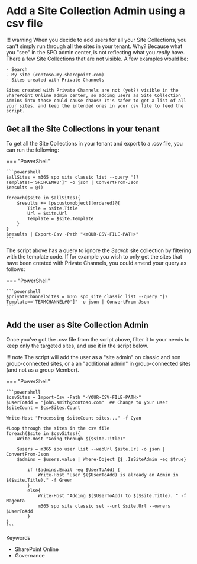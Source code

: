 # Add a Site Collection Admin using a csv file

!!! warning
    When you decide to add users for all your Site Collections, you can't simply run through all the sites in your tenant. Why? Because what you "see" in the SPO admin center, is not reflecting what you _really_ have. There a few Site Collections that are not visible. A few examples would be:

    - Search
    - My Site (contoso-my.sharepoint.com)
    - Sites created with Private Channels

    Sites created with Private Channels are not (yet?) visible in the SharePoint Online admin center, so adding users as Site Collection Admins into those could cause chaos! It's safer to get a list of all your sites, and keep the intended ones in your csv file to feed the script.

## Get all the Site Collections in your tenant

To get all the Site Collections in your tenant and export to a .csv file, you can run the following:

=== "PowerShell"

    ```powershell
    $allSites = m365 spo site classic list --query "[?Template!='SRCHCEN#0']" -o json | ConvertFrom-Json
    $results = @()

    foreach($site in $allSites){
        $results += [pscustomobject][ordered]@{
            Title = $site.Title
            Url = $site.Url
            Template = $site.Template
        }
    }
    $results | Export-Csv -Path "<YOUR-CSV-FILE-PATH>"
    ```

The script above has a query to ignore the _Search_ site collection by filtering with the template code. If for example you wish to only get the sites that have been created with Private Channels, you could amend your query as follows:

=== "PowerShell"

    ```powershell
    $privateChannelSites = m365 spo site classic list --query "[?Template=='TEAMCHANNEL#0']" -o json | ConvertFrom-Json
    ```

## Add the user as Site Collection Admin

Once you've got the .csv file from the script above, filter it to your needs to keep only the targeted sites, and use it in the script below.

!!! note
    The script will add the user as a "site admin" on classic and non group-connected sites, or a an "additional admin" in group-connected sites (and not as a group Member).

=== "PowerShell"

    ```powershell
    $csvSites = Import-Csv -Path "<YOUR-CSV-FILE-PATH>"
    $UserToAdd = "john.smith@contoso.com"  ## Change to your user
    $siteCount = $csvSites.Count

    Write-Host "Processing $siteCount sites..." -f Cyan

    #Loop through the sites in the csv file
    foreach($site in $csvSites){
        Write-Host "Going through $($site.Title)" 
        
        $users = m365 spo user list --webUrl $site.Url -o json | ConvertFrom-Json
        $admins = $users.value | Where-Object {$_.IsSiteAdmin -eq $true}
            
            if ($admins.Email -eq $UserToAdd) {
                Write-Host "User $($UserToAdd) is already an Admin in $($site.Title)." -f Green
            }
            else{
                Write-Host "Adding $($UserToAdd) to $($site.Title). " -f Magenta
                m365 spo site classic set --url $site.Url --owners $UserToAdd
            }
    }
    ```

Keywords

- SharePoint Online
- Governance
